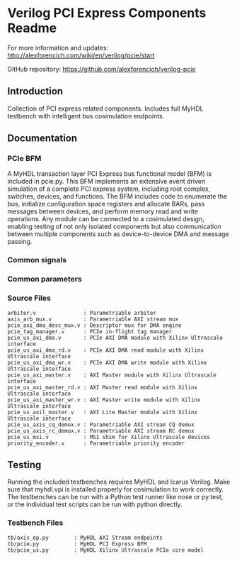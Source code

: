 # Verilog PCI Express Components Readme

For more information and updates: http://alexforencich.com/wiki/en/verilog/pcie/start

GitHub repository: https://github.com/alexforencich/verilog-pcie

## Introduction

Collection of PCI express related components.  Includes full MyHDL testbench
with intelligent bus cosimulation endpoints.

## Documentation

### PCIe BFM

A MyHDL transaction layer PCI Express bus functional model (BFM) is included in pcie.py.  This BFM implements an extensive event driven simulation of a complete PCI express system, including root complex, switches, devices, and functions.  The BFM includes code to enumerate the bus, initialize configuration space registers and allocate BARs, pass messages between devices, and perform memory read and write operations.  Any module can be connected to a cosimulated design, enabling testing of not only isolated components but also communication between multiple components such as device-to-device DMA and message passing.  

### Common signals

### Common parameters

### Source Files

    arbiter.v               : Parametriable arbiter
    axis_arb_mux.v          : Parametriable AXI stream mux
    pcie_axi_dma_desc_mux.v : Descriptor mux for DMA engine
    pcie_tag_manager.v      : PCIe in-flight tag manager
    pcie_us_axi_dma.v       : PCIe AXI DMA module with Xilinx Ultrascale interface
    pcie_us_axi_dma_rd.v    : PCIe AXI DMA read module with Xilinx Ultrascale interface
    pcie_us_axi_dma_wr.v    : PCIe AXI DMA write module with Xilinx Ultrascale interface
    pcie_us_axi_master.v    : AXI Master module with Xilinx Ultrascale interface
    pcie_us_axi_master_rd.v : AXI Master read module with Xilinx Ultrascale interface
    pcie_us_axi_master_wr.v : AXI Master write module with Xilinx Ultrascale interface
    pcie_us_axil_master.v   : AXI Lite Master module with Xilinx Ultrascale interface
    pcie_us_axis_cq_demux.v : Parametriable AXI stream CQ demux
    pcie_us_axis_rc_demux.v : Parametriable AXI stream RC demux
    pcie_us_msi.v           : MSI shim for Xilinx Ultrascale devices
    priority_encoder.v      : Parametriable priority encoder

## Testing

Running the included testbenches requires MyHDL and Icarus Verilog.  Make sure
that myhdl.vpi is installed properly for cosimulation to work correctly.  The
testbenches can be run with a Python test runner like nose or py.test, or the
individual test scripts can be run with python directly.

### Testbench Files

    tb/axis_ep.py        : MyHDL AXI Stream endpoints
    tb/pcie.py           : MyHDL PCI Express BFM
    tb/pcie_us.py        : MyHDL Xilinx Ultrascale PCIe core model
